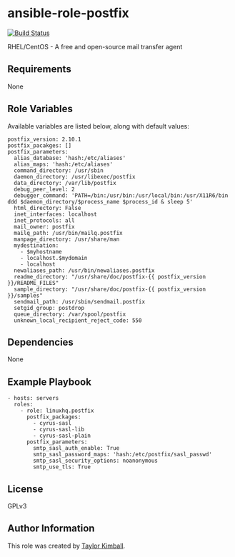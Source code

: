 # ansible-role-postfix

[![Build Status](https://travis-ci.org/linuxhq/ansible-role-postfix.svg?branch=master)](https://travis-ci.org/linuxhq/ansible-role-postfix)

RHEL/CentOS - A free and open-source mail transfer agent

## Requirements

None

## Role Variables

Available variables are listed below, along with default values:

    postfix_version: 2.10.1
    postfix_pacakges: []
    postfix_parameters:
      alias_database: 'hash:/etc/aliases'
      alias_maps: 'hash:/etc/aliases'
      command_directory: /usr/sbin
      daemon_directory: /usr/libexec/postfix
      data_directory: /var/lib/postfix
      debug_peer_level: 2
      debugger_command: 'PATH=/bin:/usr/bin:/usr/local/bin:/usr/X11R6/bin ddd $daemon_directory/$process_name $process_id & sleep 5'
      html_directory: False
      inet_interfaces: localhost
      inet_protocols: all
      mail_owner: postfix
      mailq_path: /usr/bin/mailq.postfix
      manpage_directory: /usr/share/man
      mydestination:
        - $myhostname
        - localhost.$mydomain
        - localhost
      newaliases_path: /usr/bin/newaliases.postfix
      readme_directory: "/usr/share/doc/postfix-{{ postfix_version }}/README_FILES"
      sample_directory: "/usr/share/doc/postfix-{{ postfix_version }}/samples"
      sendmail_path: /usr/sbin/sendmail.postfix
      setgid_group: postdrop
      queue_directory: /var/spool/postfix
      unknown_local_recipient_reject_code: 550

## Dependencies

None

## Example Playbook

    - hosts: servers
      roles:
        - role: linuxhq.postfix
          postfix_packages:
            - cyrus-sasl
            - cyrus-sasl-lib
            - cyrus-sasl-plain
          postfix_parameters:
            smtp_sasl_auth_enable: True
            smtp_sasl_password_maps: 'hash:/etc/postfix/sasl_passwd'
            smtp_sasl_security_options: noanonymous
            smtp_use_tls: True

## License

GPLv3

## Author Information

This role was created by [Taylor Kimball](http://www.linuxhq.org).

